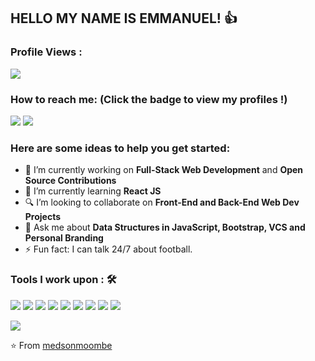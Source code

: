 ## HELLO MY NAME IS EMMANUEL! 👍

 ### Profile Views :<br>
  <img src="https://profile-counter.glitch.me/medsonmoombe/count.svg" />


### How to reach me: <strong>(Click the badge to view my profiles !)</strong>

<img src="https://img.shields.io/badge/medsonmoombe21@gmail.com-%23D14836.svg?&style=for-the-badge&logo=gmail&logoColor=white" href="medsonmoombe21@gmail.com">    <a href="https://www.linkedin.com/in/emmanuelmoombe/"><img src="https://img.shields.io/badge/emmanuel moombe-%230077B5.svg?&style=for-the-badge&logo=linkedin&logoColor=white" ></a> 
### Here are some ideas to help you get started:

- 🔭 I’m currently working on <strong>Full-Stack Web Development</strong> and <strong>Open Source Contributions</strong>
- 🌱 I’m currently learning <strong>React JS</strong>
- 🔍 I’m looking to collaborate on <strong>Front-End and Back-End Web Dev Projects</strong>
- 💬 Ask me about <strong>Data Structures in JavaScript, Bootstrap, VCS and Personal Branding</strong>
- ⚡ Fun fact: I can talk 24/7 about football.

### Tools I work upon : 🛠

<img src="https://img.shields.io/badge/c++%20-%2300599C.svg?&style=for-the-badge&logo=c%2B%2B&logoColor=white">   <img src="https://img.shields.io/badge/python%20-%2314354C.svg?&style=for-the-badge&logo=python&logoColor=white">   <img src="https://img.shields.io/badge/javascript%20-%23323330.svg?&style=for-the-badge&logo=javascript&logoColor=%23F7DF1E">   <img src="https://img.shields.io/badge/html5%20-%23E34F26.svg?&style=for-the-badge&logo=html5&logoColor=white">   <img src="https://img.shields.io/badge/css3%20-%231572B6.svg?&style=for-the-badge&logo=css3&logoColor=white">   <img src="https://img.shields.io/badge/react%20-%2320232a.svg?&style=for-the-badge&logo=react&logoColor=%2361DAFB">   <img src="https://img.shields.io/badge/bootstrap%20-%23563D7C.svg?&style=for-the-badge&logo=bootstrap&logoColor=white">   <img src="https://img.shields.io/badge/git%20-%23F05033.svg?&style=for-the-badge&logo=git&logoColor=white"/>   <img src="http://img.shields.io/badge/-VS%20Code-000000?style=for-the-badge&logo=Visual-studio-code&logoColor=blue">

<img src="https://github-readme-stats.vercel.app/api?username=medsonmoombe&show_icons=true&title_color=03fc90&icon_color=03fc90&text_color=03fc90&bg_color=002b19">

⭐️ From [medsonmoombe](https://github.com/medsonmoombe)
